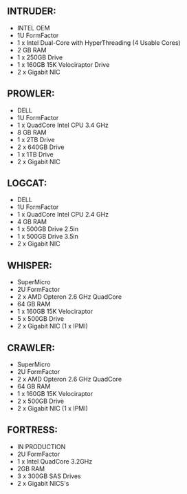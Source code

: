 ## INTRUDER:
- INTEL OEM
- 1U FormFactor
- 1 x Intel Dual-Core with HyperThreading (4 Usable Cores)
- 2 GB RAM
- 1 x 250GB Drive
- 1 x 160GB 15K Velociraptor Drive
- 2 x Gigabit NIC

## PROWLER:
- DELL
- 1U FormFactor	
- 1 x QuadCore Intel CPU 3.4 GHz
- 8 GB RAM
- 1 x 2TB Drive
- 2 x 640GB Drive
- 1 x 1TB Drive
- 2 x Gigabit NIC

## LOGCAT:
- DELL
- 1U FormFactor
- 1 x QuadCore Intel CPU 2.4 GHz
- 4 GB RAM
- 1 x 500GB Drive 2.5in
- 1 x 500GB Drive 3.5in
- 2 x Gigabit NIC

## WHISPER:
- SuperMicro
- 2U FormFactor
- 2 x AMD Opteron 2.6 GHz QuadCore 
- 64 GB RAM
- 1 x 160GB 15K Velociraptor
- 5 x 500GB Drive
- 2 x Gigabit NIC (1 x IPMI)

## CRAWLER:
- SuperMicro
- 2U FormFactor
- 2 x AMD Opteron 2.6 GHz QuadCore 
- 64 GB RAM
- 1 x 160GB 15K Velociraptor
- 2 x 500GB Drive
- 2 x Gigabit NIC (1 x IPMI)

## FORTRESS: 
- IN PRODUCTION
- 2U FormFactor
- 1 x Intel QuadCore 3.2GHz
- 2GB RAM
- 3 x 300GB SAS Drives
- 2 x Gigabit NICS's